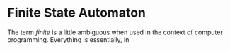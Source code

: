 # Finite State Automaton

The term *finite* is a little ambiguous when used in the context of computer programming. Everything is essentially, in